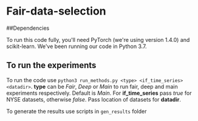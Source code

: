 # Fair-data-selection

##Dependencies

To run this code fully, you'll need PyTorch (we're using version 1.4.0) and scikit-learn. We've been running our code in Python 3.7.

## To run the experiments

To run the code use `python3 run_methods.py <type> <if_time_series> <datadir>`. **type** can be *Fair*, *Deep* or *Main* to run fair, deep and main experiments respectively. Default is *Main*.
For **if_time_series** pass *true* for NYSE datasets, otherwise *false*. Pass location of datasets for **datadir**.

To generate the results use scripts in `gen_results` folder
